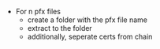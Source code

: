 * For n pfx files
	* create a folder with the pfx file name
	* extract to the folder
	* additionally, seperate certs from chain

